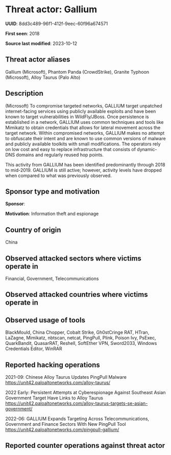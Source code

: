 # Threat actor: Gallium

**UUID**: 8dd3c489-96f1-412f-9eec-60f96a674571

**First seen**: 2018

**Source last modified**: 2023-10-12

## Threat actor aliases

Gallium (Microsoft), Phantom Panda (CrowdStrike), Granite Typhoon (Microsoft), Alloy Taurus (Palo Alto)

## Description

(Microsoft) To compromise targeted networks, GALLIUM target unpatched internet-facing services using publicly available exploits and have been known to target vulnerabilities in WildFly/JBoss. Once persistence is established in a network, GALLIUM uses common techniques and tools like Mimikatz to obtain credentials that allows for lateral movement across the target network. Within compromised networks, GALLIUM makes no attempt to obfuscate their intent and are known to use common versions of malware and publicly available toolkits with small modifications. The operators rely on low cost and easy to replace infrastructure that consists of dynamic-DNS domains and regularly reused hop points.

This activity from GALLIUM has been identified predominantly through 2018 to mid-2019. GALLIUM is still active; however, activity levels have dropped when compared to what was previously observed.

## Sponsor type and motivation

**Sponsor**: 

**Motivation**: Information theft and espionage


## Country of origin

China

## Observed attacked sectors where victims operate in

Financial, Government, Telecommunications

## Observed attacked countries where victims operate in



## Observed usage of tools

BlackMould, China Chopper, Cobalt Strike, Gh0stCringe RAT, HTran, LaZagne, Mimikatz, nbtscan, netcat, PingPull, Plink, Poison Ivy, PsExec, QuarkBandit, QuasarRAT, Reshell, SoftEther VPN, Sword2033, Windows Credentials Editor, WinRAR

## Reported hacking operations

2021-09: Chinese Alloy Taurus Updates PingPull Malware
https://unit42.paloaltonetworks.com/alloy-taurus/

2022 Early: Persistent Attempts at Cyberespionage Against Southeast Asian Government Target Have Links to Alloy Taurus
https://unit42.paloaltonetworks.com/alloy-taurus-targets-se-asian-government/

2022-06: GALLIUM Expands Targeting Across Telecommunications, Government and Finance Sectors With New PingPull Tool
https://unit42.paloaltonetworks.com/pingpull-gallium/

## Reported counter operations against threat actor





